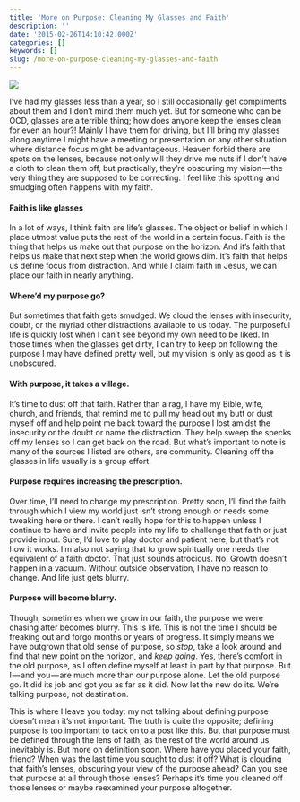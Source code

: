 ```yaml
---
title: 'More on Purpose: Cleaning My Glasses and Faith'
description: ''
date: '2015-02-26T14:10:42.000Z'
categories: []
keywords: []
slug: /more-on-purpose-cleaning-my-glasses-and-faith
---
```


![](https://cdn-images-1.medium.com/max/1200/1*Icz7k65twkrK5QX9fdBXmA.jpeg)

I’ve had my glasses less than a year, so I still occasionally get compliments about them and I don’t mind them much yet. But for someone who can be OCD, glasses are a terrible thing; how does anyone keep the lenses clean for even an hour?! Mainly I have them for driving, but I’ll bring my glasses along anytime I might have a meeting or presentation or any other situation where distance focus might be advantageous. Heaven forbid there are spots on the lenses, because not only will they drive me nuts if I don’t have a cloth to clean them off, but practically, they’re obscuring my vision — the very thing they are supposed to be correcting. I feel like this spotting and smudging often happens with my faith.

#### Faith is like glasses

In a lot of ways, I think faith are life’s glasses. The object or belief in which I place utmost value puts the rest of the world in a certain focus. Faith is the thing that helps us make out that purpose on the horizon. And it’s faith that helps us make that next step when the world grows dim. It’s faith that helps us define focus from distraction. And while I claim faith in Jesus, we can place our faith in nearly anything.

#### Where’d my purpose go?

But sometimes that faith gets smudged. We cloud the lenses with insecurity, doubt, or the myriad other distractions available to us today. The purposeful life is quickly lost when I can’t see beyond my own need to be liked. In those times when the glasses get dirty, I can try to keep on following the purpose I may have defined pretty well, but my vision is only as good as it is unobscured.

#### With purpose, it takes a village.

It’s time to dust off that faith. Rather than a rag, I have my Bible, wife, church, and friends, that remind me to pull my head out my butt or dust myself off and help point me back toward the purpose I lost amidst the insecurity or the doubt or name the distraction. They help sweep the specks off my lenses so I can get back on the road. But what’s important to note is many of the sources I listed are others, are community. Cleaning off the glasses in life usually is a group effort.

#### Purpose requires increasing the prescription.

Over time, I’ll need to change my prescription. Pretty soon, I’ll find the faith through which I view my world just isn’t strong enough or needs some tweaking here or there. I can’t really hope for this to happen unless I continue to have and invite people into my life to challenge that faith or just provide input. Sure, I’d love to play doctor and patient here, but that’s not how it works. I’m also not saying that to grow spiritually one needs the equivalent of a faith doctor. That just sounds atrocious. No. Growth doesn’t happen in a vacuum. Without outside observation, I have no reason to change. And life just gets blurry.

#### Purpose will become blurry.

Though, sometimes when we grow in our faith, the purpose we were chasing after becomes blurry. This is life. This is not the time I should be freaking out and forgo months or years of progress. It simply means we have outgrown that old sense of purpose, so _stop_, take a look around and find that new point on the horizon, and _keep going_. Yes, there’s comfort in the old purpose, as I often define myself at least in part by that purpose. But I — and you — are much more than our purpose alone. Let the old purpose go. It did its job and got you as far as it did. Now let the new do its. We’re talking purpose, not destination.

This is where I leave you today: my not talking about defining purpose doesn’t mean it’s not important. The truth is quite the opposite; defining purpose is too important to tack on to a post like this. But that purpose must be defined through the lens of faith, as the rest of the world around us inevitably is. But more on definition soon. Where have you placed your faith, friend? When was the last time you sought to dust it off? What is clouding that faith’s lenses, obscuring your view of the purpose ahead? Can you see that purpose at all through those lenses? Perhaps it’s time you cleaned off those lenses or maybe reexamined your purpose altogether.